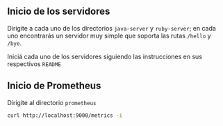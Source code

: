
## Inicio de los servidores

Dirigite a cada uno de los directorios `java-server` y `ruby-server`; en cada uno encontrarás un servidor muy simple que soporta las rutas `/hello` y `/bye`.

Iniciá cada uno de los servidores siguiendo las instrucciones en sus respectivos `README`


## Inicio de Prometheus

Dirigite al directorio `prometheus`




```bash
curl http://localhost:9000/metrics -i
```
